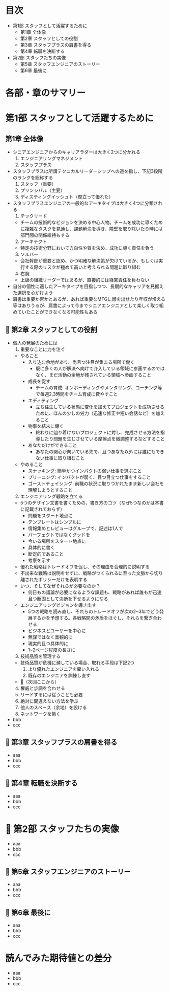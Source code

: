 # 目次
- 第1部 スタッフとして活躍するために
  - 第1章 全体像
  - 第2章 スタッフとしての役割
  - 第3章 スタッフプラスの肩書を得る
  - 第4章 転職を決断する
- 第2部 スタッフたちの実像
  - 第5章 スタッフエンジニアのストーリー
  - 第6章 最後に

# 各部・章のサマリー

# 第1部 スタッフとして活躍するために
## 第1章 全体像
- シニアエンジニアからのキャリアラダーは大きく2つに分かれる
  1. エンジニアリングマネジメント
  2. スタッフプラス
- スタッフプラスは所謂テクニカルリーダーシップへの道を指し、下記3段階のランクを総称する
  1. スタッフ（重要）
  2. プリンシパル（主要）
  3. ディスティングイッシュト（際立って優れた）
- スタッフプラスエンジニアの一般的なアーキタイプは大きく4つに分類される
  1. テックリード
    - チームの技術的なビジョンを決める中心人物。チームを成功に導くために複雑なタスクを見通し、課題解決を導き、障壁を取り除いたり時には部門間の関係維持もする
  2. アーキテクト
    - 特定の技術分野において方向性や質を決め、成功に導く責任を負う
  3. ソルバー
    - 会社幹部が重要と認め、かつ明確な解決策が欠けているか、もしくは実行する際のリスクが極めて高いと考えられる問題に取り組む
  4. 右腕
    - 上級の組織リーダーではあるが、直接的には経営責任を負わない
- 自分の個性に適したアーキタイプを目指しつつ、長期的なキャリアを見据えた選択を心がけよう
- 肩書は重要か否かとあるが、あれば重要なMTGに顔を出せたり年収が増える等はありうるが、肩書によって今までシニアエンジニアとして楽しく取り組めていたことができなくなる可能性もある

## 🚧 第2章 スタッフとしての役割
- 個人の発展のためには
  1. 重要なことに力を注ぐ
    - やること
      - 入り込む余地があり、尚且つ注目が集まる場所で働く
        - 既に多くの人が解決へ向けて介入している領域に参画するのではなく、まだ活動の余地が残されている領域へ参画すること
      - 成長を促す
        - チームの育成: オンボーディングやメンタリング、コーチング等で毎週2,3時間をチーム育成に費やすこと
      - エディティング
        - 立ち往生している状態に変化を加えてプロジェクトを成功させるために、ほんの少しの労力（迅速な修正や短い会話など）を加えること
      - 物事を結末に導く
        - 終わりに辿り着けないプロジェクトに対し、完成させる方法を指導したり問題を生じさせている摩擦点を微調整するなどすること
      - あなただけができること
        - あなたの関心が向いている先で、且つあなた以外には誰にもできない仕事に取り組むこと
    - やめること
      - スナッキング: 簡単かつインパクトの弱い仕事を選ぶこと
      - プリーニング: インパクトが弱く、且つ目立つ仕事をすること
      - ゴーストチェイシング: 前職の状況に取りつかれたまま新しい会社を理解しようとすること
  2. エンジニアリング戦略を立てる
    - 5つのデザイン文書を書くための、書き方のコツ（なぜ5つなのかは本書に記載されておらず）
      - 問題をスタート地点に
      - テンプレートはシンプルに
      - 情報集めとレビューはグループで、記述は1人で
      - パーフェクトではなくグッドを
      - 今いる場所をスタート地点に
      - 具体的に書く
      - 断定的であること
      - 考察を示す
    - 優れた戦略はトレードオフを促し、その理由を合理的に説明する
    - 不出来な戦略は説明をせずに、戦略がつくられるに至った文脈から切り離されたポリシーだけを表明する
    - いつ、そしてなぜそれらが必要なのか？
      - 何日もの議論が必要になるような課題も、戦略があれば誰もが迅速且つ断固として決断を下せるようになる
    - エンジニアリングビジョンを導き出す
      - 5つの戦略を読み直し、それらのトレードオフが次の2~3年でどう発展するかを予想する。各戦略間の矛盾をほぐし、それらを繋ぎ合わせる
      - ビジネスとユーザーを中心に
      - 無謀ではなく楽観的に
      - 現実的且つ具体的に
      - 1~2ページ程度の長さに
  3. 技術品質を管理する
    - 技術品質が危機に瀕している場合、取れる手段は下記2つ
      1. より優れたエンジニアを雇い入れる
      2. 既存のエンジニアを訓練し直す
    - 🚧（次回ここから）
  4. 権威と歩調を合わせる
  5. リードするには従うことも必要
  6. 絶対に間違えない方法を学ぶ
  7. 他人のスペース（余地）を設ける
  8. ネットワークを築く
- bbb
- ccc

## 🚧 第3章 スタッフプラスの肩書を得る
- aaa
- bbb
- ccc

## 🚧 第4章 転職を決断する
- aaa
- bbb
- ccc

# 🚧 第2部 スタッフたちの実像
- aaa
- bbb
- ccc

## 🚧 第5章 スタッフエンジニアのストーリー
- aaa
- bbb
- ccc

## 🚧 第6章 最後に
- aaa
- bbb
- ccc

# 読んでみた期待値との差分
- aaa
- bbb
- ccc
